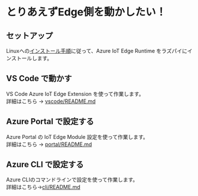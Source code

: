 # とりあえずEdge側を動かしたい！ 
## セットアップ  
Linuxへの[インストール手順](https://docs.microsoft.com/ja-jp/azure/iot-edge/how-to-install-iot-edge-linux)に従って、Azure IoT Edge Runtime をラズパイにインストールします。
## VS Code で動かす 
VS Code Azure IoT Edge Extension を使って作業します。  
詳細はこちら → [vscode/README.md](vscode)
## Azure Portal で設定する  
Azure Portal の IoT Edge Module 設定を使って作業します。  
詳細はこちら → [portal/README.md](portal)  
## Azure CLI で設定する 
Azure CLIのコマンドラインで設定を使って作業します。  
詳細はこちら→[cli/README.md](cli/README.md)

